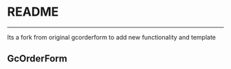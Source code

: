 # README #
---
Its a fork from original gcorderform to add new functionality and template
## GcOrderForm ##
